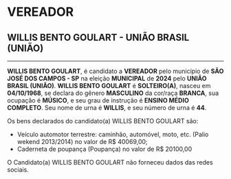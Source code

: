 # VEREADOR
## WILLIS BENTO GOULART - UNIÃO BRASIL (UNIÃO)
---
**WILLIS BENTO GOULART**, é candidato a **VEREADOR** pelo município de **SÃO JOSÉ DOS CAMPOS - SP** na eleição **MUNICIPAL** de **2024** pelo **UNIÃO BRASIL (UNIÃO)**.
**WILLIS BENTO GOULART** é **SOLTEIRO(A)**, nasceu em **04/10/1968**, se declara do gênero **MASCULINO** da cor/raça **BRANCA**, sua ocupação é **MÚSICO**, e seu grau de instrução é **ENSINO MÉDIO COMPLETO**.
Seu nome de urna é **WILLIS**, e seu número de urna é **44**.

Os bens declarados do candidato(a) WILLIS BENTO GOULART são: 
- Veículo automotor terrestre: caminhão, automóvel, moto, etc. (Palio wekend 2013/2014) no valor de R$ 40069,00;
- Caderneta de poupança (Poupança) no valor de R$ 20100,00

O Candidato(a) WILLIS BENTO GOULART não forneceu dados das redes sociais.